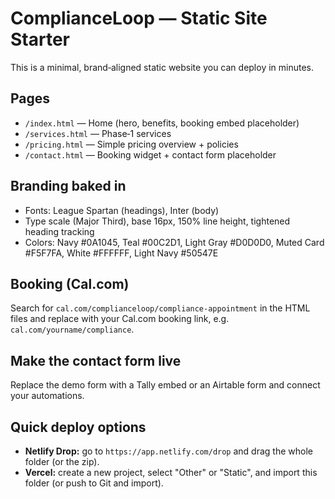 
# ComplianceLoop — Static Site Starter

This is a minimal, brand‑aligned static website you can deploy in minutes.

## Pages
- `/index.html` — Home (hero, benefits, booking embed placeholder)
- `/services.html` — Phase‑1 services
- `/pricing.html` — Simple pricing overview + policies
- `/contact.html` — Booking widget + contact form placeholder

## Branding baked in
- Fonts: League Spartan (headings), Inter (body)
- Type scale (Major Third), base 16px, 150% line height, tightened heading tracking
- Colors: Navy #0A1045, Teal #00C2D1, Light Gray #D0D0D0, Muted Card #F5F7FA, White #FFFFFF, Light Navy #50547E

## Booking (Cal.com)
Search for `cal.com/complianceloop/compliance-appointment` in the HTML files and replace with your Cal.com booking link, e.g. `cal.com/yourname/compliance`.

## Make the contact form live
Replace the demo form with a Tally embed or an Airtable form and connect your automations.

## Quick deploy options
- **Netlify Drop:** go to `https://app.netlify.com/drop` and drag the whole folder (or the zip).
- **Vercel:** create a new project, select "Other" or "Static", and import this folder (or push to Git and import).
